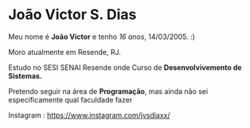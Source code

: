 # João Victor S. Dias 

Meu nome é **João Victor** e tenho *16 anos*, 14/03/2005. :)

Moro atualmente em Resende, RJ. 

Estudo no SESI SENAI Resende onde Curso de **Desenvolvivemento de Sistemas.**

Pretendo seguir na área de **Programação**, mas ainda não sei especificamente qual faculdade fazer

Instagram : https://www.instagram.com/jvsdiaxx/
